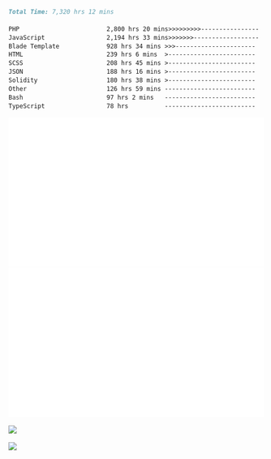 <!--START_SECTION:waka-->

```markdown
Total Time: 7,320 hrs 12 mins

PHP                        2,800 hrs 20 mins>>>>>>>>>----------------   37.60 %
JavaScript                 2,194 hrs 33 mins>>>>>>>------------------   29.47 %
Blade Template             928 hrs 34 mins >>>----------------------   12.47 %
HTML                       239 hrs 6 mins  >------------------------   03.21 %
SCSS                       208 hrs 45 mins >------------------------   02.80 %
JSON                       188 hrs 16 mins >------------------------   02.53 %
Solidity                   180 hrs 38 mins >------------------------   02.43 %
Other                      126 hrs 59 mins -------------------------   01.71 %
Bash                       97 hrs 2 mins   -------------------------   01.30 %
TypeScript                 78 hrs          -------------------------   01.05 %
```

<!--END_SECTION:waka-->

![](https://raw.githubusercontent.com/DrMaxis/github-stats-transparent/output/generated/overview.svg)
![](https://raw.githubusercontent.com/DrMaxis/github-stats-transparent/output/generated/languages.svg)

![](https://git-readme-stats-drmaxis-projects.vercel.app/api?username=drmaxis&show_icons=true&theme=outrun&count_private=true&show=reviews,discussions_started,discussions_answered,prs_merged,prs_merged_percentage&custom_title=2024%20Github%20Rank)
 
<a href="https://count.getloli.com/"><img src="https://count.getloli.com/get/@:maxis-the-alchemist?theme=rule34"></a>
<!-- https://count.getloli.com/get/@alchemist?theme=rule34 -->
<br>
